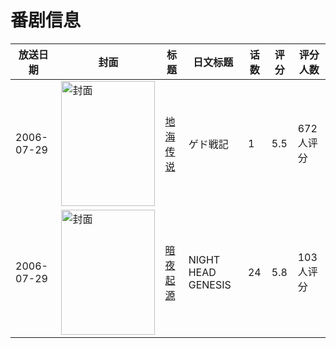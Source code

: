 # 番剧信息

|放送日期|封面|标题|日文标题|话数|评分|评分人数|
|---|---|---|---|---|---|---|
|2006-07-29|<img src="//lain.bgm.tv/pic/cover/c/59/b9/514_0gVoq.jpg" alt="封面" style="width:150px;height:200px;object-fit:cover;">|[地海传说](https://bangumi.tv/subject/514)|ゲド戦記|1|5.5|672人评分|
|2006-07-29|<img src="//lain.bgm.tv/pic/cover/c/5a/d4/11209_U0USU.jpg" alt="封面" style="width:150px;height:200px;object-fit:cover;">|[暗夜起源](https://bangumi.tv/subject/11209)|NIGHT HEAD GENESIS|24|5.8|103人评分|
